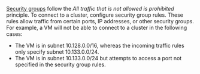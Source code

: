 [Security groups](../../vpc/concepts/security-groups.md) follow the _All traffic that is not allowed is prohibited_ principle. To connect to a cluster, configure security group rules. These rules allow traffic from certain ports, IP addresses, or other security groups. For example, a VM will not be able to connect to a cluster in the following cases:

* The VM is in subnet 10.128.0.0/16, whereas the incoming traffic rules only specify subnet 10.133.0.0/24.
* The VM is in subnet 10.133.0.0/24 but attempts to access a port not specified in the security group rules.
